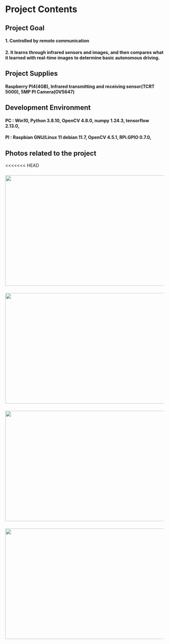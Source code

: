 # Project Contents
## Project Goal
#### 1. Controlled by remote communication
#### 2. It learns through infrared sensors and images, and then compares what it learned with real-time images to determine basic autonomous driving.

## Project Supplies
#### Raspberry PI4(4GB), Infrared transmitting and receiving sensor(TCRT 5000), 5MP PI Camera(OV5647)

## Development Environment
#### PC : Win10, Python 3.8.10, OpenCV 4.8.0, numpy 1.24.3, tensorflow 2.13.0, 
#### PI : Raspbian GNU/Linux 11 debian 11.7, OpenCV 4.5.1, RPi.GPIO 0.7.0, 

## Photos related to the project
<<<<<<< HEAD

### 
<img src="https://github.com/aworkerJI/202308_AI_Car/assets/59903316/e4a3a587-c286-4950-971d-2e6d9e095ed9.png" width="550" height="350"/>

###
<img src="https://github.com/aworkerJI/202308_AI_Car/assets/59903316/1afcc0f0-67a4-41aa-b6a4-f2c530325239.png" width="550" height="350"/>

###
<img src="https://github.com/aworkerJI/202308_AI_Car/assets/59903316/cb220d5b-ae1b-4b8c-8a42-b3f1c775606f.png" width="550" height="350"/>

###
<img src="https://github.com/aworkerJI/202308_AI_Car/assets/59903316/723031a6-ab94-4f90-b633-7df6d16e7a84.png" width="550" height="350"/>






